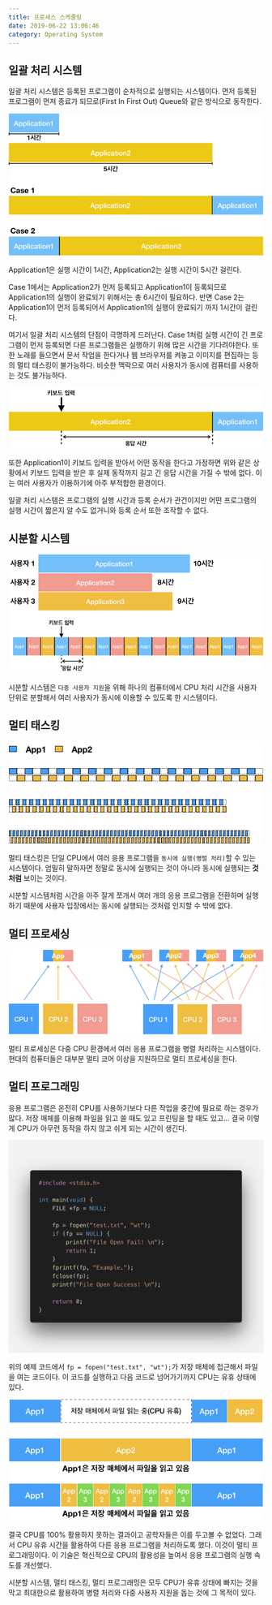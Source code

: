 ```yaml
---
title: 프로세스 스케줄링
date: 2019-06-22 13:06:46
category: Operating System
---
```


## 일괄 처리 시스템

일괄 처리 시스템은 등록된 프로그램이 순차적으로 실행되는 시스템이다. 먼저 등록된 프로그램이 먼저 종료가 되므로(First In First Out) Queue와 같은 방식으로 동작한다.

![batch](./images/batch.png)

Application1은 실행 시간이 1시간, Application2는 실행 시간이 5시간 걸린다. 

Case 1에서는 Application2가 먼저 등록되고 Application1이 등록되므로 Application1의 실행이 완료되기 위해서는 총 6시간이 필요하다. 반면 Case 2는 Application1이 먼저 등록되어서 Application1의 실행이 완료되기 까지 1시간이 걸린다. 

여기서 일괄 처리 시스템의 단점이 극명하게 드러난다. Case 1처럼 실행 시간이 긴 프로그램이 먼저 등록되면 다른 프로그램들은 실행하기 위해 많은 시간을 기다려야한다. 또한 노래를 들으면서 문서 작업을 한다거나 웹 브라우저를 켜놓고 이미지를 편집하는 등의 멀티 태스킹이 불가능하다. 비슷한 맥락으로 여러 사용자가 동시에 컴퓨터를 사용하는 것도 불가능하다.

![res-time](./images/res-time.png)

또한 Application1이 키보드 입력을 받아서 어떤 동작을 한다고 가정하면 위와 같은 상황에서 키보드 입력을 받은 후 실제 동작까지 길고 긴 응답 시간을 가질 수 밖에 없다. 이는 여러 사용자가 이용하기에 아주 부적합한 환경이다.

일괄 처리 시스템은 프로그램의 실행 시간과 등록 순서가 관건이지만 어떤 프로그램의 실행 시간이 짧은지 알 수도 없거니와 등록 순서 또한 조작할 수 없다.

## 시분할 시스템

![time-sharing](./images/time-sharing.png)

시분할 시스템은 `다중 사용자 지원`을 위해 하나의 컴퓨터에서 CPU 처리 시간을 사용자 단위로 분할해서 여러 사용자가 동시에 이용할 수 있도록 한 시스템이다.


## 멀티 태스킹

![multi-tasking](./images/multi-tasking.png)

멀티 태스킹은 단일 CPU에서 여러 응용 프로그램을 `동시에 실행(병렬 처리)`할 수 있는 시스템이다. 엄밀히 말하자면 정말로 동시에 실행되는 것이 아니라 동시에 실행되는 __것처럼__ 보이는 것이다.

시분할 시스템처럼 시간을 아주 잘게 쪼개서 여러 개의 응용 프로그램을 전환하며 실행하기 때문에 사용자 입장에서는 동시에 실행되는 것처럼 인지할 수 밖에 없다.

## 멀티 프로세싱

![multi-processing](./images/multi-processing.png)

멀티 프로세싱은 다중 CPU 환경에서 여러 응용 프로그램을 병렬 처리하는 시스템이다. 현대의 컴퓨터들은 대부분 멀티 코어 이상을 지원하므로 멀티 프로세싱을 한다.

## 멀티 프로그래밍

응용 프로그램은 온전히 CPU를 사용하기보다 다른 작업을 중간에 필요로 하는 경우가 많다. 저장 매체를 이용해 파일을 읽고 쓸 때도 있고 프린팅을 할 때도 있고... 결국 이렇게 CPU가 아무런 동작을 하지 않고 쉬게 되는 시간이 생긴다. 

![file-open](./images/file-open.png)

위의 예제 코드에서 `fp = fopen("test.txt", "wt");`가 저장 매체에 접근해서 파일을 여는 코드이다. 이 코드를 실행하고 다음 코드로 넘어가기까지 CPU는 유휴 상태에 있다. 

![multi-programming](./images/multi-programming.png)

결국 CPU를 100% 활용하지 못하는 결과이고 공학자들은 이를 두고볼 수 없었다. 그래서 CPU 유휴 시간을 활용하여 다른 응용 프로그램을 처리하도록 했다. 이것이 멀티 프로그래밍이다. 이 기술은 혁신적으로 CPU의 활용성을 높여서 응용 프로그램의 실행 속도를 개선했다.

시분할 시스템, 멀티 태스킹, 멀티 프로그래밍은 모두 CPU가 유휴 상태에 빠지는 것을 막고 최대한으로 활용하여 병렬 처리와 다중 사용자 지원을 돕는 것에 그 목적이 있다.
